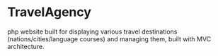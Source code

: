 # TravelAgency
php website built for displaying various travel destinations (nations/cities/language courses) and managing them, built with MVC architecture.
